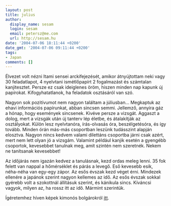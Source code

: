 ```yaml
---
layout: post
title: julius
author:
  display_name: sesam
  login: sesam
  email: petersz@me.com
  url: http://sesam.hu
date: '2004-07-06 18:11:44 +0200'
date_gmt: '2004-07-06 09:11:44 +0200'
tags:
- Japan
comments: []
---
```


Élvezet volt nézni Itami sensei arckifejezését, amikor átnyújtottam neki vagy 30 feladatlapot, 4 nyelvtani ismétlőpapírt 2 fogalmazást és számtalan kanjitesztet. Persze ez csak ideiglenes öröm, hiszen minden nap kapunk új papírokat. Kifogyhatatlanok, ha feladatok osztásáról van szó.

Nagyon sok pozitívumot nem nagyon találtam a júliusban... Megkaptuk az ehavi információs papírunkat, abban sincsen semmi. Jellemző, annyira gáz a hónap, hogy események sincsenek. Kivéve persze a vizsgát. Aggaszt a dolog, mert a vizsgák után új tanterv lép életbe, és átalakítják az osztályokat. Külön lesz nyelvtanóra, írás-olvasás óra, beszélgetésóra, és így tovább. Minden órán más-más csoportban leszünk tudásszint alapján elosztva. Nagyon nincs kedvem valami dilettáns csoportba járni csak azért, mert nem lett olyan jó a vizsgám. Valamint például kanjik esetén a gyengébb csoportok, kevesebbet tanulnak meg, amit szintén nem szeretnék. Nekem ne tanítsanak kevesebbet!

Az időjárás nem igazán kedvez a tanulásnak, kezd ordas meleg lenni. 35 fok felett van nappal a hőmérséklet és párás a levegő. Eső kevesebb esik, néha-néha van egy-egy zápor. Az esős évszak kezd véget érni. Mindezek ellenére a japánok szerint nagyon kellemes az idő. Az esős évszak sokkal gyérebb volt a szokottnál állításuk szerint, és kánikula sincs. Kíváncsi vagyok, milyen az, ha rossz itt az idő. Mármint szerintük.

Ígéretemhez híven képek kimonós bolgárokról [itt](http://www.sesam.hu/.gallery/yuukata).
